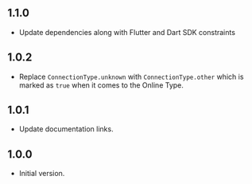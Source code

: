 ## 1.1.0

- Update dependencies along with Flutter and Dart SDK constraints

## 1.0.2

- Replace `ConnectionType.unknown` with `ConnectionType.other` which is marked as `true` when it comes to the Online Type.

## 1.0.1

- Update documentation links.

## 1.0.0

- Initial version.

